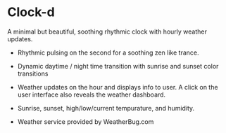 Clock-d
=======

A minimal but beautiful, soothing rhythmic clock with hourly weather updates. 

* Rhythmic pulsing on the second for a soothing zen like trance.
* Dynamic daytime / night time transition with sunrise and sunset color transitions
* Weather updates on the hour and displays info to user. A click on the user interface also reveals the weather dashboard.
* Sunrise, sunset, high/low/current tempurature, and humidity.

* Weather service provided by WeatherBug.com
